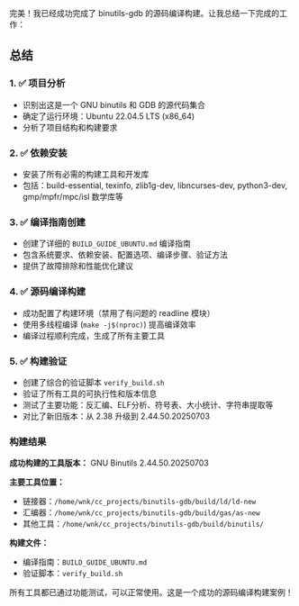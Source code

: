 完美！我已经成功完成了 binutils-gdb 的源码编译构建。让我总结一下完成的工作：

## 总结

### 1. ✅ 项目分析
- 识别出这是一个 GNU binutils 和 GDB 的源代码集合
- 确定了运行环境：Ubuntu 22.04.5 LTS (x86_64)
- 分析了项目结构和构建要求

### 2. ✅ 依赖安装
- 安装了所有必需的构建工具和开发库
- 包括：build-essential, texinfo, zlib1g-dev, libncurses-dev, python3-dev, gmp/mpfr/mpc/isl 数学库等

### 3. ✅ 编译指南创建
- 创建了详细的 `BUILD_GUIDE_UBUNTU.md` 编译指南
- 包含系统要求、依赖安装、配置选项、编译步骤、验证方法
- 提供了故障排除和性能优化建议

### 4. ✅ 源码编译构建
- 成功配置了构建环境（禁用了有问题的 readline 模块）
- 使用多线程编译 (`make -j$(nproc)`) 提高编译效率
- 编译过程顺利完成，生成了所有主要工具

### 5. ✅ 构建验证
- 创建了综合的验证脚本 `verify_build.sh`
- 验证了所有工具的可执行性和版本信息
- 测试了主要功能：反汇编、ELF分析、符号表、大小统计、字符串提取等
- 对比了新旧版本：从 2.38 升级到 2.44.50.20250703

### 构建结果

**成功构建的工具版本：** GNU Binutils 2.44.50.20250703

**主要工具位置：**
- 链接器：`/home/wnk/cc_projects/binutils-gdb/build/ld/ld-new`
- 汇编器：`/home/wnk/cc_projects/binutils-gdb/build/gas/as-new`
- 其他工具：`/home/wnk/cc_projects/binutils-gdb/build/binutils/`

**构建文件：**
- 编译指南：`BUILD_GUIDE_UBUNTU.md`
- 验证脚本：`verify_build.sh`

所有工具都已通过功能测试，可以正常使用。这是一个成功的源码编译构建案例！

